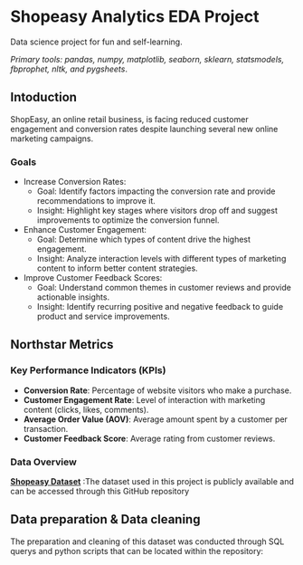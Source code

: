 # Shopeasy Analytics EDA Project

Data science project for fun and self-learning.

*Primary tools: pandas, numpy, matplotlib, seaborn, sklearn, statsmodels, fbprophet, nltk, and pygsheets*.

## Intoduction
ShopEasy, an online retail business, is facing reduced customer engagement and conversion rates despite launching several new online marketing campaigns.

### Goals
* Increase Conversion Rates:
  * Goal: Identify factors impacting the conversion rate and provide recommendations to improve it.
  * Insight: Highlight key stages where visitors drop off and suggest improvements to optimize the conversion funnel.
* Enhance Customer Engagement:
  * Goal: Determine which types of content drive the highest engagement. 
  * Insight: Analyze interaction levels with different types of marketing content to inform better content strategies.
* Improve Customer Feedback Scores:
  * Goal: Understand common themes in customer reviews and provide actionable insights.
  * Insight: Identify recurring positive and negative feedback to guide product and service improvements.
  



## Northstar Metrics

### Key Performance Indicators (KPIs)

* **Conversion Rate**: Percentage of website visitors who make a purchase.
* **Customer Engagement Rate**: Level of interaction with marketing content (clicks, likes, comments).
* **Average Order Value (AOV)**: Average amount spent by a customer per transaction.
* **Customer Feedback Score**: Average rating from customer reviews.

### Data Overview

[**Shopeasy Dataset**](https://github.com/manuelmaidana/Shopeasy_Analytics_Project/blob/main/Shopeasy_DB.bak) :The dataset used in this project is publicly available and can be accessed through this GitHub repository

## Data preparation & Data cleaning ##

The preparation and cleaning of this dataset was conducted through SQL querys and python scripts that can be located within the repository:
